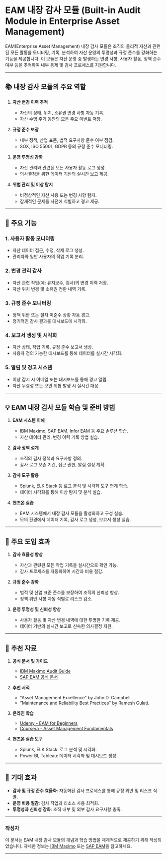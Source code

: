 # EAM 내장 감사 모듈 (Built-in Audit Module in Enterprise Asset Management)

EAM(Enterprise Asset Management) 내장 감사 모듈은 조직의 물리적 자산과 관련된 모든 활동을 모니터링, 기록, 분석하여 자산 운영의 투명성과 규정 준수를 강화하는 기능을 제공합니다. 이 모듈은 자산 운영 중 발생하는 변경 사항, 사용자 활동, 정책 준수 여부 등을 추적하여 내부 통제 및 감사 프로세스를 지원합니다.

---

## 📚 내장 감사 모듈의 주요 역할

1. **자산 변경 이력 추적**  
   - 자산의 상태, 위치, 소유권 변경 사항 자동 기록.  
   - 자산 수명 주기 동안의 모든 주요 이벤트 저장.

2. **규정 준수 보장**  
   - 내부 정책, 산업 표준, 법적 요구사항 준수 여부 점검.  
   - SOX, ISO 55001, GDPR 등의 규정 준수 모니터링.

3. **운영 투명성 강화**  
   - 자산 관리와 관련된 모든 사용자 활동 로그 생성.  
   - 의사결정을 위한 데이터 기반의 실시간 보고 제공.

4. **위험 관리 및 이상 탐지**  
   - 비정상적인 자산 사용 또는 변경 사항 탐지.  
   - 잠재적인 문제를 사전에 식별하고 경고 제공.

---

## 📌 주요 기능

### 1. **사용자 활동 모니터링**
   - 자산 데이터 접근, 수정, 삭제 로그 생성.  
   - 관리자와 일반 사용자의 작업 기록 분리.

### 2. **변경 관리 감사**
   - 자산 관련 작업(예: 유지보수, 검사)의 변경 이력 저장.  
   - 자산 위치 변경 및 소유권 전환 내역 기록.

### 3. **규정 준수 모니터링**
   - 정책 위반 또는 절차 미준수 상황 자동 경고.  
   - 정기적인 감사 결과를 대시보드에 시각화.

### 4. **보고서 생성 및 시각화**
   - 자산 상태, 작업 기록, 규정 준수 보고서 생성.  
   - 사용자 정의 가능한 대시보드를 통해 데이터를 실시간 시각화.

### 5. **알림 및 경고 시스템**
   - 이상 감지 시 이메일 또는 대시보드를 통해 경고 알림.  
   - 자산 무결성 또는 보안 위협 발생 시 실시간 대응.

---

## 💡 EAM 내장 감사 모듈 학습 및 준비 방법

1. **EAM 시스템 이해**
   - IBM Maximo, SAP EAM, Infor EAM 등 주요 솔루션 학습.  
   - 자산 데이터 관리, 변경 이력 기록 방법 실습.

2. **감사 정책 설계**
   - 조직의 감사 정책과 요구사항 정의.  
   - 감사 로그 보존 기간, 접근 권한, 알림 설정 계획.

3. **감사 도구 활용**
   - Splunk, ELK Stack 등 로그 분석 및 시각화 도구 연계 학습.  
   - 데이터 시각화를 통해 이상 탐지 및 분석 실습.

4. **핸즈온 실습**
   - EAM 시스템에서 내장 감사 모듈을 활성화하고 구성 실습.  
   - 모의 환경에서 데이터 기록, 감사 로그 생성, 보고서 생성 실습.

---

## 🎯 주요 도입 효과

1. **감사 효율성 향상**
   - 자산과 관련된 모든 작업 기록을 실시간으로 확인 가능.  
   - 감사 프로세스를 자동화하여 시간과 비용 절감.

2. **규정 준수 강화**
   - 법적 및 산업 표준 준수를 보장하여 조직의 신뢰성 향상.  
   - 정책 위반 사항 자동 식별로 리스크 감소.

3. **운영 투명성 및 신뢰성 향상**
   - 사용자 활동 및 자산 변경 내역에 대한 투명한 기록 제공.  
   - 데이터 기반의 실시간 보고로 신속한 의사결정 지원.

---

## 📑 추천 자료

1. **공식 문서 및 가이드**
   - [IBM Maximo Audit Guide](https://www.ibm.com/products/maximo)  
   - [SAP EAM 공식 문서](https://www.sap.com/products/enterprise-asset-management.html)

2. **추천 서적**
   - "Asset Management Excellence" by John D. Campbell.  
   - "Maintenance and Reliability Best Practices" by Ramesh Gulati.

3. **온라인 학습**
   - [Udemy - EAM for Beginners](https://www.udemy.com/)  
   - [Coursera - Asset Management Fundamentals](https://www.coursera.org/)

4. **핸즈온 실습 도구**
   - Splunk, ELK Stack: 로그 분석 및 시각화.  
   - Power BI, Tableau: 데이터 시각화 및 대시보드 생성.

---

## 🌟 기대 효과

- **감사 및 규정 준수 효율화**: 자동화된 감사 프로세스를 통해 규정 위반 및 리스크 식별.  
- **운영 비용 절감**: 감사 작업과 리소스 사용 최적화.  
- **투명성과 신뢰성 강화**: 조직 내부 및 외부 감사 요구사항 충족.

---

### 작성자
이 문서는 EAM 내장 감사 모듈의 개념과 학습 방법을 체계적으로 제공하기 위해 작성되었습니다. 자세한 정보는 [IBM Maximo](https://www.ibm.com/products/maximo) 또는 [SAP EAM](https://www.sap.com/products/enterprise-asset-management.html)을 참고하세요.
****
